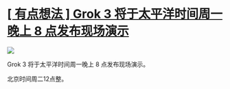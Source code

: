 # [[ 有点想法 ] Grok 3 将于太平洋时间周一晚上 8 点发布现场演示](https://github.com/myogg/Gitblog/issues/70)

![](https://pic.superbed.cc/item/67b3f69e01c078e3102793db.jpg)

Grok 3 将于太平洋时间周一晚上 8 点发布现场演示。

北京时间周二12点整。